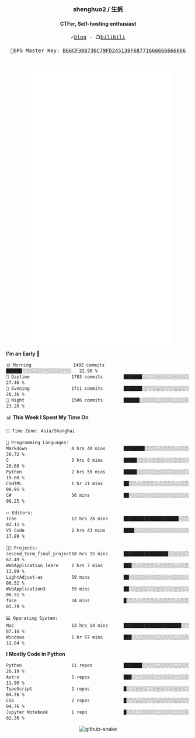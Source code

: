 <h3 align="center"> shenghuo2 / 生蚝 </h3>
<h4 align="center" >CTFer, Self-hosting enthusiast</h3>


<p align="center">
  <samp>
    ✍️<a href="https://blog.shenghuo2.top/">blog</a> -
    📺<a href="https://space.bilibili.com/85894935">bilibili</a>
  </samp>
</p>
<p align="center">
  <samp>
     🔐GPG Master Key: <a align="center" href="https://github.com/shenghuo2.gpg">B66CF308736C79FD245138F68771666666666666</a>
  </samp>
</p>
<br>
<p align="center">
  <a href="https://github.com/shenghuo2">
    <img width="400" align="top" src="https://github.com/shenghuo2/shenghuo2/blob/main/metrics.left.svg" />
  </a>
  <a href="https://github.com/shenghuo2">
    <img width="400" align="top" src="https://github.com/shenghuo2/shenghuo2/blob/main/metrics.right.svg" />
  </a>
</p>


<!--START_SECTION:waka-->
**I'm an Early 🐤** 

```text
🌞 Morning                1492 commits        ██████░░░░░░░░░░░░░░░░░░░   22.98 % 
🌆 Daytime                1783 commits        ███████░░░░░░░░░░░░░░░░░░   27.46 % 
🌃 Evening                1711 commits        ███████░░░░░░░░░░░░░░░░░░   26.36 % 
🌙 Night                  1506 commits        ██████░░░░░░░░░░░░░░░░░░░   23.20 % 
```


📊 **This Week I Spent My Time On** 

```text
🕑︎ Time Zone: Asia/Shanghai

💬 Programming Languages: 
Markdown                 4 hrs 40 mins       ████████░░░░░░░░░░░░░░░░░   30.72 % 
C                        3 hrs 8 mins        █████░░░░░░░░░░░░░░░░░░░░   20.68 % 
Python                   2 hrs 59 mins       █████░░░░░░░░░░░░░░░░░░░░   19.68 % 
CSHTML                   1 hr 21 mins        ██░░░░░░░░░░░░░░░░░░░░░░░   08.91 % 
C#                       56 mins             ██░░░░░░░░░░░░░░░░░░░░░░░   06.25 % 

🔥 Editors: 
Trae                     12 hrs 28 mins      █████████████████████░░░░   82.11 % 
VS Code                  2 hrs 43 mins       ████░░░░░░░░░░░░░░░░░░░░░   17.89 % 

🐱‍💻 Projects: 
second_term_final_project10 hrs 15 mins      █████████████████░░░░░░░░   67.49 % 
WebApplication_learn     2 hrs 7 mins        ███░░░░░░░░░░░░░░░░░░░░░░   13.99 % 
LightAdjust-as           59 mins             ██░░░░░░░░░░░░░░░░░░░░░░░   06.52 % 
WebApplication3          59 mins             ██░░░░░░░░░░░░░░░░░░░░░░░   06.51 % 
face                     34 mins             █░░░░░░░░░░░░░░░░░░░░░░░░   03.79 % 

💻 Operating System: 
Mac                      13 hrs 14 mins      ██████████████████████░░░   87.16 % 
Windows                  1 hr 57 mins        ███░░░░░░░░░░░░░░░░░░░░░░   12.84 % 
```

**I Mostly Code in Python** 

```text
Python                   11 repos            ███████░░░░░░░░░░░░░░░░░░   26.19 % 
Astro                    5 repos             ███░░░░░░░░░░░░░░░░░░░░░░   11.90 % 
TypeScript               2 repos             █░░░░░░░░░░░░░░░░░░░░░░░░   04.76 % 
CSS                      2 repos             █░░░░░░░░░░░░░░░░░░░░░░░░   04.76 % 
Jupyter Notebook         1 repo              █░░░░░░░░░░░░░░░░░░░░░░░░   02.38 % 
```




<!--END_SECTION:waka-->


<div align="center">
  <picture>
    <source media="(prefers-color-scheme: dark)" srcset="https://gist.githubusercontent.com/shenghuo2/bfce20b14ab0484cef03bae6e60e0b3a/raw/github-snake-dark.svg" />
    <source media="(prefers-color-scheme: light)" srcset="https://gist.githubusercontent.com/shenghuo2/bfce20b14ab0484cef03bae6e60e0b3a/raw/github-snake.svg" />
    <img alt="github-snake" src="https://gist.githubusercontent.com/shenghuo2/bfce20b14ab0484cef03bae6e60e0b3a/raw/github-snake.svg" />
  </picture>
</div>

<!--
**shenghuo2/shenghuo2** is a ✨ _special_ ✨ repository because its `README.md` (this file) appears on your GitHub profile.

Here are some ideas to get you started:

- 🔭 I’m currently working on ...
- 🌱 I’m currently learning ...
- 👯 I’m looking to collaborate on ...
- 🤔 I’m looking for help with ...
- 💬 Ask me about ...
- 📫 How to reach me: ...
- 😄 Pronouns: ...
- ⚡ Fun fact: ...
-->
